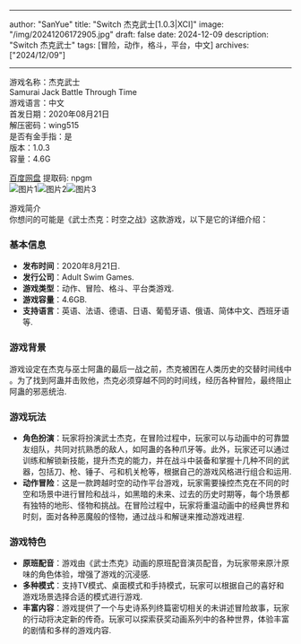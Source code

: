 
---
author: "SanYue"
title: "Switch 杰克武士[1.0.3|XCI]"
image: "/img/20241206172905.jpg"
draft: false
date: 2024-12-09
description: "Switch 杰克武士"
tags: [冒险，动作，格斗，平台，中文]
archives: ["2024/12/09"]

---

游戏名称：杰克武士   
Samurai Jack Battle Through Time    
游戏语言：中文  
首发日期：2020年08月21日  
解压密码：wing515  
是否有金手指：是  
版本：1.0.3   
容量：4.6G

[百度网盘](https://pan.baidu.com/s/1ga_v7T5m-3XexSUu_-FeCw) 提取码: npgm  
![图片1](/img/bc0551.jpg)![图片2](/img/5824f2.jpg)![图片3](/img/6eded7.jpg)  

游戏简介  
你想问的可能是《武士杰克：时空之战》这款游戏，以下是它的详细介绍：

### 基本信息
- **发布时间**：2020年8月21日.
- **发行公司**：Adult Swim Games.
- **游戏类型**：动作、冒险、格斗、平台类游戏.
- **游戏容量**：4.6GB.
- **支持语言**：英语、法语、德语、日语、葡萄牙语、俄语、简体中文、西班牙语等.

### 游戏背景
游戏设定在杰克与巫士阿蛊的最后一战之前，杰克被困在人类历史的交替时间线中 。为了找到阿蛊并击败他，杰克必须穿越不同的时间线，经历各种冒险，最终阻止阿蛊的邪恶统治.

### 游戏玩法
- **角色扮演**：玩家将扮演武士杰克，在冒险过程中，玩家可以与动画中的可靠盟友组队，共同对抗熟悉的敌人，如阿蛊的各种爪牙等。此外，玩家还可以通过训练和解锁新技能，提升杰克的能力，并在战斗中装备和掌握十几种不同的武器，包括刀、枪、锤子、弓和机关枪等，根据自己的游戏风格进行组合和运用.
- **动作冒险**：这是一款跨越时空的动作平台游戏，玩家需要操控杰克在不同的时空和场景中进行冒险和战斗，如黑暗的未来、过去的历史时期等，每个场景都有独特的地形、怪物和挑战。在冒险过程中，玩家将重温动画中的经典世界和时刻，面对各种恶魔般的怪物，通过战斗和解谜来推动游戏进程.

### 游戏特色
- **原班配音**：游戏由《武士杰克》动画的原班配音演员配音，为玩家带来原汁原味的角色体验，增强了游戏的沉浸感.
- **多种模式**：支持TV模式、桌面模式和手持模式，玩家可以根据自己的喜好和游戏场景选择合适的模式进行游戏.
- **丰富内容**：游戏提供了一个与史诗系列终篇密切相关的未讲述冒险故事，玩家的行动将决定新的传奇。玩家可以探索获奖动画系列中的各种世界，体验丰富的剧情和多样的游戏内容.
 
